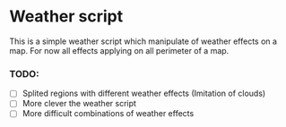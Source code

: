 # Weather script

This is a simple weather script which manipulate of weather effects on a map. For now all effects applying on all perimeter of a map.

### TODO:

- [ ] Splited regions with different weather effects (Imitation of clouds)
- [ ] More clever the weather script
- [ ] More difficult combinations of weather effects
